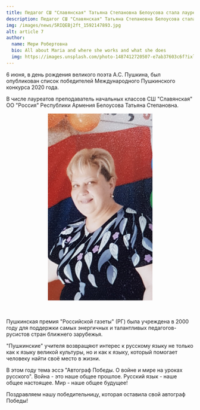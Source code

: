 ```yaml
---
title: Педагог СШ "Славянская" Татьяна Степановна Белоусова стала лауреатом Пушкинской премии
description: Педагог СШ "Славянская" Татьяна Степановна Белоусова стала лауреатом Пушкинской премии
img: /images/news/5RIQEBj2ft_1592147893.jpg
alt: article 7
author: 
  name: Мери Робертовна
  bio: All about Maria and where she works and what she does
  img: https://images.unsplash.com/photo-1487412720507-e7ab37603c6f?ixlib=rb-1.2.1&ixid=eyJhcHBfaWQiOjEyMDd9&auto=format&fit=crop&w=2551&q=80
---
```


<p>6 июня, в день рождения великого поэта А.С. Пушкина, был опубликован список победителей Международного Пушкинского конкурса 2020 года.</p>
<p>В числе лауреатов преподаватель начальных классов СШ "Славянская" ОО "Россия" Республики Армения Белоусова Татьяна Степановна.</p>

<p style="text-align: center;"><img src="/images/content/IMG-24f9955fb8f5bd604ae146b3e7040765-V.jpg" alt="" width="281" height="500" /></p>

<p style="text-align: center;">&nbsp;</p>
<p>Пушкинская премия "Российской газеты" (РГ) была учреждена в 2000 году для поддержки самых энергичных и талантливых педагогов-русистов стран ближнего зарубежья.</p>
<p>"Пушкинские" учителя возвращяют интерес к русскому языку не только как к языку великой культуры, но и как к языку, который помогает человеку найти своё место в жизни.</p>
<p>В этом году тема эссэ "Автограф Победы. О войне и мире на уроках русского". Война - это наше общее прошлое. Русский язык - наше общее настоящее. Мир - наше общее будущее!</p>
<p>Поздравляем нашу победительницу, которая оставила свой автограф Победы!</p>
